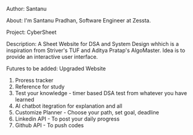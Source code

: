 Author: Santanu

About: I'm Santanu Pradhan, Software Engineer at Zessta. 

Project: CyberSheet

Description: A Sheet Website for DSA and System Design whhich is a inspiration from Striver's TUF and Aditya Pratap's AlgoMaster. Idea is to provide an interactive user interface.

Futures to be added: Upgraded Website 
1. Proress tracker
2. Reference for study
3. Test your knowledge - timer based DSA test from whatever you have learned
4. AI chatbot itegration for explanation and all
5. Customize Planner - Choose your path, set goal, deadline
6. Linkedin API - To post your daily progress
7. Github API - To push codes 
